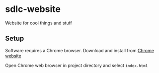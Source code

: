 sdlc-website
===============

Website for cool things and stuff

## Setup

Software requires a Chrome browser.  Download and 
install from [Chrome website](http://www.google.com/chrome/)

Open Chrome web browser in project directory and
select ```index.html```


